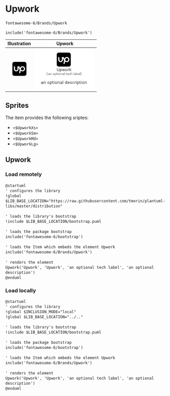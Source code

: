 # Upwork


```text
fontawesome-6/Brands/Upwork
```

```text
include('fontawesome-6/Brands/Upwork')
```



| Illustration | Upwork |
| :---: | :---: |
| ![illustration for Illustration](../../fontawesome-6/Brands/Upwork.png) | ![illustration for Upwork](../../fontawesome-6/Brands/Upwork.Local.png) |



## Sprites
The item provides the following sriptes:

- `<$UpworkXs>`
- `<$UpworkSm>`
- `<$UpworkMd>`
- `<$UpworkLg>`





## Upwork

### Load remotely
```plantuml
@startuml
' configures the library
!global $LIB_BASE_LOCATION="https://raw.githubusercontent.com/tmorin/plantuml-libs/master/distribution"

' loads the library's bootstrap
!include $LIB_BASE_LOCATION/bootstrap.puml

' loads the package bootstrap
include('fontawesome-6/bootstrap')

' loads the Item which embeds the element Upwork
include('fontawesome-6/Brands/Upwork')

' renders the element
Upwork('Upwork', 'Upwork', 'an optional tech label', 'an optional description')
@enduml
```

### Load locally
```plantuml
@startuml
' configures the library
!global $INCLUSION_MODE="local"
!global $LIB_BASE_LOCATION="../.."

' loads the library's bootstrap
!include $LIB_BASE_LOCATION/bootstrap.puml

' loads the package bootstrap
include('fontawesome-6/bootstrap')

' loads the Item which embeds the element Upwork
include('fontawesome-6/Brands/Upwork')

' renders the element
Upwork('Upwork', 'Upwork', 'an optional tech label', 'an optional description')
@enduml
```

